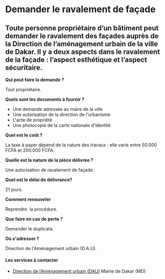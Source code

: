 # Demander le ravalement de façade

Toute personne propriétaire d’un bâtiment peut demander le ravalement des façades auprès de la Direction de l’aménagement urbain de la ville de Dakar. Il y a deux aspects dans le ravalement de la façade : l’aspect esthétique et l’aspect sécuritaire.
---------------------------------------------------------------------------------------------------------------------------------------------------------------------------------------------------------------------------------------------------------

**Qui peut faire la demande ?**

Tout propriétaire.

**Quels sont les documents à fournir ?**

*   Une demande adressée au maire de la ville
*   Une autorisation de la direction de l'urbanisme
*   L'acte de propriété
*   Une photocopie de la carte nationale d'identité

**Quel est le coût ?**

La taxe à payer dépend de la nature des travaux : elle varie entre 50.000 FCFA et 200.000 FCFA.  

**Quelle est la nature de la pièce délivrée ?**

Une autorisation de ravalement de façade.

**Quel est le délai de délivrance?**

21 jours.

**Comment renouveler** 

Reprendre  la procédure.

**Que faire en cas de perte ?**

Demander le duplicata.

**Où s'adresser ?**

Direction de l'Aménagement urbain (D.A.U).

#### Les services à contacter

*   [Direction de l’Aménagement urbain (DAU)](../../../services/direction-de-lamenagement-urbain-dau.md) Mairie de Dakar (MD)